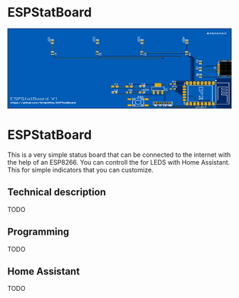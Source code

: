 # ESPStatBoard
 <img src="https://raw.githubusercontent.com/MrOptifine/ESPStatBoard/develop/Schematic/PCB_ESPStatBoard.png" width="1000" height="180" />

# ESPStatBoard
 This is a very simple status board that can be connected to the internet with the help of an ESP8266. You can controll the for LEDS with Home Assistant. This for simple indicators that you can customize.

## Technical description
 TODO

## Programming
 TODO

## Home Assistant
 TODO
 